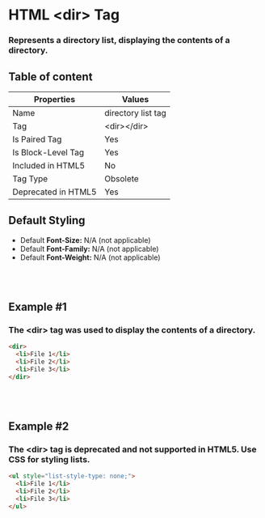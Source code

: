# HTML &lt;dir&gt; Tag

### Represents a directory list, displaying the contents of a directory.



## Table of content


| Properties            | Values                                                               |
|---------------------|----------------------------------------------------------------------|
| Name                | directory list tag                                                |
| Tag                 | &lt;dir&gt;&lt;/dir&gt;                                            |
| Is Paired Tag       | Yes                                                  |
| Is Block-Level Tag  | Yes                                |
| Included in HTML5   | No     |
| Tag Type            | Obsolete     |
| Deprecated in HTML5 | Yes     |


## Default Styling


-	Default **Font-Size:** N/A (not applicable)
-	Default **Font-Family:** N/A (not applicable)
-	Default **Font-Weight:** N/A (not applicable)


<br>
<br>

## Example #1
### The &lt;dir&gt; tag was used to display the contents of a directory.
```html
<dir>
  <li>File 1</li>
  <li>File 2</li>
  <li>File 3</li>
</dir>
``` 
<br>
<br>

## Example #2
### The &lt;dir&gt; tag is deprecated and not supported in HTML5. Use CSS for styling lists.
```html
<ul style="list-style-type: none;">
  <li>File 1</li>
  <li>File 2</li>
  <li>File 3</li>
</ul>
``` 
<br>
<br>

